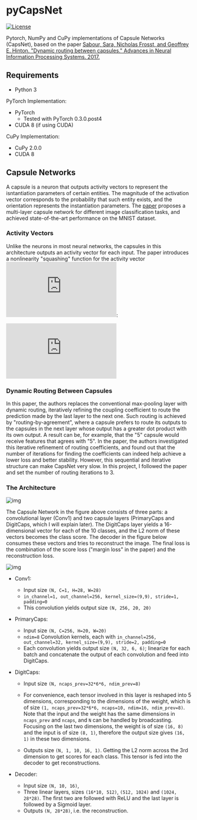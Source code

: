 # pyCapsNet

[![License][license]][license-url]

Pytorch, NumPy and CuPy implementations of Capsule Networks (CapsNet), based on the paper [Sabour, Sara, Nicholas Frosst, and Geoffrey E. Hinton. "Dynamic routing between capsules." Advances in Neural Information Processing Systems. 2017.] 

## Requirements

* Python 3

PyTorch Implementation:
* PyTorch 
  * Tested with PyTorch 0.3.0.post4
* CUDA 8 (if using CUDA)

CuPy Implementation:
* CuPy 2.0.0
* CUDA 8

## Capsule Networks
A capsule is a neuron that outputs activity vectors to represent the isntantiation parameters of certain entities. The magnitude of the activation vector corresponds to the probability that such entity exists, and the orientation represents the instantiation parameters. The [paper] proposes a multi-layer capsule network for different image classification tasks, and achieved state-of-the-art performance on the MNIST dataset.

### Activity Vectors
Unlike the neurons in most neural networks, the capsules in this architecture outputs an activity vector for each input. The paper introduces a nonlinearity "squashing" function for the activity vector ![img](http://latex.codecogs.com/svg.latex?%5Ctextbf%7B%5Ctextit%7Bs%7D%7D):

![img](http://latex.codecogs.com/svg.latex?%5Ctext%7Bsquash%7D%28%5Ctextit%7B%5Ctextbf%7Bs%7D%7D%29%3D%5Cfrac%7B%7C%7C%5Ctextit%7B%5Ctextbf%7Bs%7D%7D%5E2%7C%7C%7D%7B1%2B%7C%7C%5Ctextit%7B%5Ctextbf%7Bs%7D%7D%5E2%7C%7C%7D%5Cfrac%7B%5Ctextit%7B%5Ctextbf%7Bs%7D%7D%7D%7B%7C%7C%5Ctextit%7B%5Ctextbf%7Bs%7D%7D%7C%7C%7D)

### Dynamic Routing Between Capsules
In this paper, the authors replaces the conventional max-pooling layer with dynamic routing, iteratively refining the coupling coefficient to route the prediction made by the last layer to the next one. Such routing is achieved by "routing-by-agreement", where a capsule prefers to route its outputs to the capsules in the next layer whose output has a greater dot product with its own output. A result can be, for example, that the "5" capsule would receive features that agrees with "5". In the paper, the authors investigated this iterative refinement of routing coefficients, and found out that the number of iterations for finding the coefficients can indeed help achieve a lower loss and better stability. However, this sequential and iterative structure can make CapsNet very slow. In this project, I followed the paper and set the number of routing iterations to 3.

### The Architecture
![img](https://github.com/xanderchf/pyCapsNet/blob/master/capsnet.png)

The Capsule Network in the figure above consists of three parts: a convolutional layer (Conv1) and two capsule layers (PrimaryCaps and DigitCaps, which I will explain later). The DigitCaps layer yields a 16-dimensional vector for each of the 10 classes, and the L2 norm of these vectors becomes the class score. The decoder in the figure below consumes these vectors and tries to reconstruct the image. The final loss is the combination of the score loss ("margin loss" in the paper) and the reconstruction loss.

![img](https://github.com/xanderchf/pyCapsNet/blob/master/decoder.png)

* Conv1:
  * Input size `(N, C=1, H=28, W=28)`
  * `in_channel=1, out_channel=256, kernel_size=(9,9), stride=1, padding=0`
  * This convolution yields output size `(N, 256, 20, 20)`

* PrimaryCaps:
  * Input size `(N, C=256, H=20, W=20)`
  * `ndim=8` Convolution kernels, each with `in_channel=256, out_channel=32, kernel_size=(9,9), stride=2, padding=0`
  * Each convolution yields output size `(N, 32, 6, 6)`; linearize for each batch and concatenate the output of each convolution and feed into DigitCaps.
  
* DigitCaps:
  * Input size `(N, ncaps_prev=32*6*6, ndim_prev=8)`
  * For convenience, each tensor involved in this layer is reshaped into 5 dimensions, corresponding to the dimensions of the weight, which is of size `(1, ncaps_prev=32*6*6, ncaps=10, ndim=16, ndim_prev=8)`. Note that the input and the weight has the same dimensions in `ncaps_prev` and `ncaps`, and `N` can be handled by broadcasting. Focusing on the last two dimensions, the weight is of size `(16, 8)` and the input is of size `(8, 1)`, therefore the output size gives `(16, 1)` in these two dimensions.
  
  * Outputs size `(N, 1, 10, 16, 1)`. Getting the L2 norm across the 3rd dimension to get scores for each class. This tensor is fed into the decoder to get reconstructions.
  
* Decoder:
  * Input size `(N, 10, 16)`, 
  * Three linear layers, sizes `(16*10, 512)`, `(512, 1024)` and `(1024, 28*28)`. The first two are followed with ReLU and the last layer is followed by a Sigmoid layer.
  * Outputs `(N, 28*28)`, i.e. the reconstruction.


<!-- Markdown link & img dfn's -->
[license]: https://img.shields.io/github/license/mashape/apistatus.svg
[license-url]: https://github.com/xanderchf/pyCapsNet/blob/master/LICENSE
[Sabour, Sara, Nicholas Frosst, and Geoffrey E. Hinton. "Dynamic routing between capsules." Advances in Neural Information Processing Systems. 2017.]: https://arxiv.org/abs/1710.09829
[paper]: https://arxiv.org/abs/1710.09829
